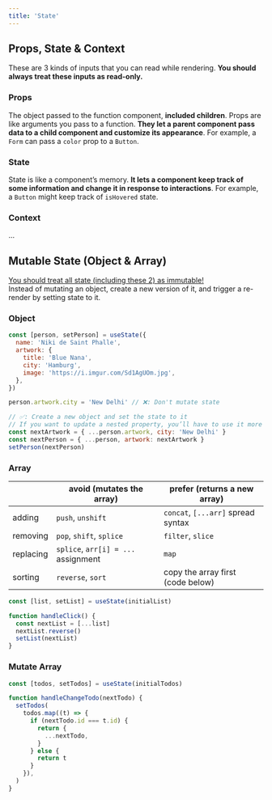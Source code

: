 ```yaml
---
title: 'State'
---
```


## Props, State & Context

These are 3 kinds of inputs that you can read while rendering. **You should always treat these inputs as read-only.**

### Props

The object passed to the function component, **included children**. Props are like arguments you pass to a function. **They let a parent component pass data to a child component and customize its appearance**. For example, a `Form` can pass a `color` prop to a `Button`.

### State

State is like a component’s memory. **It lets a component keep track of some information and change it in response to interactions**. For example, a `Button` might keep track of `isHovered` state.

### Context

...

## Mutable State (Object & Array)

[You should treat all state (including these 2) as immutable!](#props-state--context)  
Instead of mutating an object, create a new version of it, and trigger a re-render by setting state to it.

### Object

```jsx
const [person, setPerson] = useState({
  name: 'Niki de Saint Phalle',
  artwork: {
    title: 'Blue Nana',
    city: 'Hamburg',
    image: 'https://i.imgur.com/Sd1AgUOm.jpg',
  },
})

person.artwork.city = 'New Delhi' // ❌: Don't mutate state

// ✅: Create a new object and set the state to it
// If you want to update a nested property, you’ll have to use it more than once (bc `...` spread is "shallow" - it only copies things one level deep)
const nextArtwork = { ...person.artwork, city: 'New Delhi' }
const nextPerson = { ...person, artwork: nextArtwork }
setPerson(nextPerson)
```

### Array

|           | avoid (mutates the array)           | prefer (returns a new array)       |
| --------- | ----------------------------------- | ---------------------------------- |
| adding    | `push`, `unshift`                   | `concat`, `[...arr]` spread syntax |
| removing  | `pop`, `shift`, `splice`            | `filter`, `slice`                  |
| replacing | `splice`, `arr[i] = ...` assignment | `map`                              |
| sorting   | `reverse`, `sort`                   | copy the array first (code below)  |

```jsx title="array-sort-example.js"
const [list, setList] = useState(initialList)

function handleClick() {
  const nextList = [...list]
  nextList.reverse()
  setList(nextList)
}
```

### Mutate Array

```jsx
const [todos, setTodos] = useState(initialTodos)

function handleChangeTodo(nextTodo) {
  setTodos(
    todos.map((t) => {
      if (nextTodo.id === t.id) {
        return {
          ...nextTodo,
        }
      } else {
        return t
      }
    }),
  )
}
```
